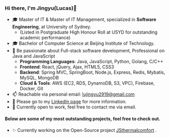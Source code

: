 ### Hi there, I'm Jingyu(Lucas)👋
- 🎓 Master of IT & Master of IT Management, specialized in **Software Engineering**, at University of Sydney.
    - (Listed in Postgraduate High Honour Roll at USYD for outstanding academic performance)
- 🎓 Bachelor of Computer Science at Beijing Institute of Technology.
- 🌱 Be passionate about Full-stack software development, Professional on Java and JavaScript
  - **Programming Languages**: Java, JavaScript, Python, Golang, C/C++
  - **Frontend**: React, jQuery, Ajax, HTML5, CSS3
  - **Backend**: Spring MVC, SpringBoot, Node.js, Express, Redis, Mybatis, MySQL, MongoDB 
  - **Cloud & Tools**: AWS (EC2, RDS, DynamoDB, S3, VPC), Firebase, Docker, Git
- 📫 Reachable via personal email: lujingyu2919@gmail.com
- 👀 Please go to my [LinkedIn page](https://www.linkedin.com/in/lucas-jingyu-lu/) for more information.
- 💬 Currently open to work, feel free to contact me via email.


#### Below are some of my most outstanding projects, feel free to check out.
- ✨ Currently working on the Open-Source project [JSthermalcomfort](https://github.com/FedericoTartarini/jsthermalcomfort) .
<!--
**Lu-Whale/Lu-Whale** is a ✨ _special_ ✨ repository because its `README.md` (this file) appears on your GitHub profile.
-->
